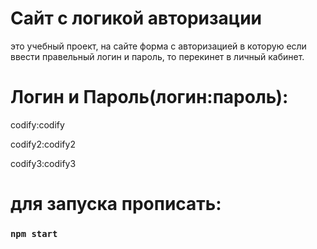 # Сайт с логикой авторизации

это учебный проект, на сайте форма с авторизацией в которую если ввести правельный логин и пароль, то перекинет в личный кабинет.

# Логин и Пароль(логин:пароль):

codify:codify

codify2:codify2

codify3:codify3

# для запуска прописать:

### `npm start`
